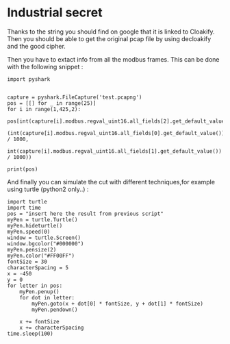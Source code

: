 # Industrial secret
Thanks to the string you should find on google that it is linked to Cloakify. Then you should be able to get the original pcap file by using decloakify and the good cipher. 

Then you have to extact info from all the modbus frames. This can be done with the following snippet : 
```
import pyshark


capture = pyshark.FileCapture('test.pcapng')
pos = [[] for _ in range(25)]
for i in range(1,425,2):
    pos[int(capture[i].modbus.regval_uint16.all_fields[2].get_default_value())].append(
        (int(capture[i].modbus.regval_uint16.all_fields[0].get_default_value()) / 1000, 
        int(capture[i].modbus.regval_uint16.all_fields[1].get_default_value()) / 1000))

print(pos)
```
And finally you can simulate the cut with different techniques,for example using turtle (python2 only..) : 
```
import turtle
import time
pos = "insert here the result from previous script"
myPen = turtle.Turtle()
myPen.hideturtle()
myPen.speed(0)
window = turtle.Screen()
window.bgcolor("#000000")
myPen.pensize(2)
myPen.color("#FF00FF")
fontSize = 30
characterSpacing = 5
x = -450
y = 0
for letter in pos:
    myPen.penup()
    for dot in letter:
        myPen.goto(x + dot[0] * fontSize, y + dot[1] * fontSize)
        myPen.pendown()

    x += fontSize
    x += characterSpacing
time.sleep(100)
```